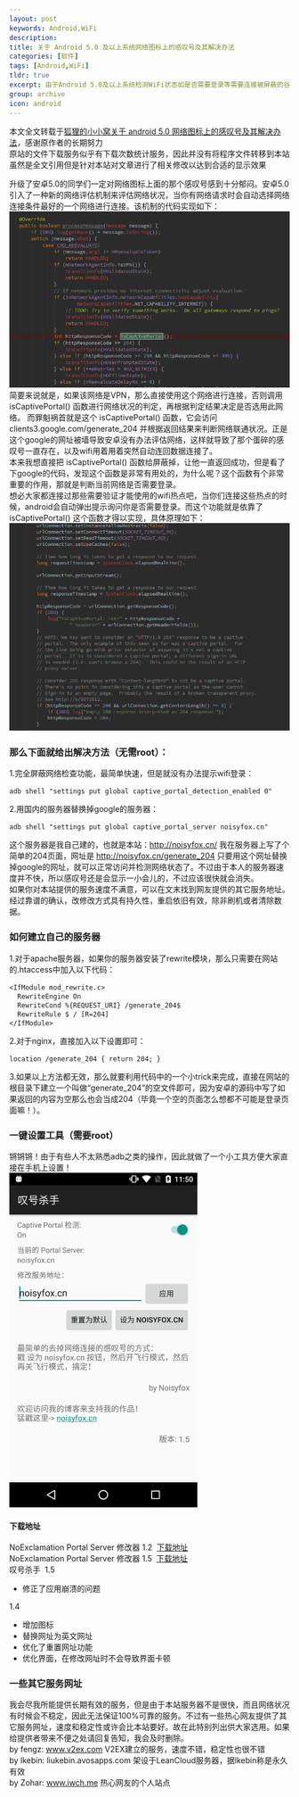 ```yaml
---
layout: post
keywords: Android,WiFi
description:
title: 关于 Android 5.0 及以上系统网络图标上的感叹号及其解决办法
categories: [软件]
tags: [Android,WiFi]
tldr: true
excerpt: 由于Android 5.0及以上系统检测WiFi状态如是否需要登录等需要连接被屏蔽的谷歌服务器，因此需要做出相应修改去除之并保证正常功能
group: archive
icon: android
---
```


本文全文转载于<a href="http://www.noisyfox.cn/">狐狸的小小窝</a><a href="http://www.noisyfox.cn/45.html">关于 android 5.0 网络图标上的感叹号及其解决办法</a>，感谢原作者的长期努力  
原站的文件下载服务似乎有下载次数统计服务，因此并没有将程序文件转移到本站  
虽然是全文引用但是针对本站对文章进行了相关修改以达到合适的显示效果  

升级了安卓5.0的同学们一定对网络图标上面的那个感叹号感到十分郁闷。安卓5.0引入了一种新的网络评估机制来评估网络状况，当你有网络请求时会自动选择网络连接条件最好的一个网络进行连接。该机制的代码实现如下：
<img src="/image/post/20151011/1.png"><i class="fa fa-spiner"></i>
简要来说就是，如果该网络是VPN，那么直接使用这个网络进行连接，否则调用 isCaptivePortal() 函数进行网络状况的判定，再根据判定结果决定是否选用此网络。 而罪魁祸首就是这个 isCaptivePortal() 函数，它会访问 clients3.google.com/generate_204 并根据返回结果来判断网络联通状况。正是这个google的网址被墙导致安卓没有办法评估网络，这样就导致了那个蛋碎的感叹号一直存在，以及wifi用着用着突然自动连回数据连接了。  
本来我想直接把 isCaptivePortal() 函数给屏蔽掉，让他一直返回成功，但是看了下google的代码，发现这个函数是非常有用处的，为什么呢？这个函数有个非常重要的作用，那就是判断当前网络是否需要登录。  
想必大家都连接过那些需要验证才能使用的wifi热点吧，当你们连接这些热点的时候，android会自动弹出提示询问你是否需要登录。而这个功能就是依靠了 isCaptivePortal() 这个函数才得以实现，具体原理如下：
<img src="/image/post/20151011/2.png"><i class="fa fa-spiner"></i>

### 那么下面就给出解决方法（无需root）：
1.完全屏蔽网络检查功能，最简单快速，但是就没有办法提示wifi登录：
<pre><code>adb shell "settings put global captive_portal_detection_enabled 0"</code></pre>
2.用国内的服务器替换掉google的服务器：
<pre><code>adb shell "settings put global captive_portal_server noisyfox.cn"</code></pre>
这个服务器是我自己建的，也就是本站：http://noisyfox.cn/ 我在服务器上写了个简单的204页面，网址是 http://noisyfox.cn/generate_204 只要用这个网址替换掉google的网址，就可以正常访问并检测网络状态了。不过由于本人的服务器速度并不快，所以感叹号还是会显示一小会儿的，不过应该很快就会消失。  
如果你对本站提供的服务速度不满意，可以在文末找到网友提供的其它服务地址。  
经过靠谱的确认，改修改方式具有持久性，重启依旧有效，除非刷机或者清除数据。

### 如何建立自己的服务器
1.对于apache服务器，如果你的服务器安装了rewrite模块，那么只需要在网站的.htaccess中加入以下代码：

```
<IfModule mod_rewrite.c>
  RewriteEngine On
  RewriteCond %{REQUEST_URI} /generate_204$
  RewriteRule $ / [R=204]
</IfModule>
```

2.对于nginx，直接加入以下设置即可：
<pre><code>location /generate_204 { return 204; }</code></pre>
3.如果以上方法都无效，那么就要利用代码中的一个小trick来完成，直接在网站的根目录下建立一个叫做“generate\_204”的空文件即可，因为安卓的源码中写了如果返回的内容为空那么也会当成204（毕竟一个空的页面怎么想都不可能是登录页面嘛！）。

### 一键设置工具（需要root）
锵锵锵！由于有些人不太熟悉adb之类的操作，因此就做了一个小工具方便大家直接在手机上设置！  
<img src="/image/post/20151011/Screenshot_20151010-235013.png" width="337.5" height="600"><i class="fa fa-spiner"></i>  

#### 下载地址
NoExclamation Portal Server 修改器 1.2 &nbsp;<a title="NoExclamation Portal Server 修改器 1.2" href="http://www.noisyfox.cn/?smd_process_download=1&amp;download_id=363" data-slimstat-tracking="false" data-slimstat-callback="true" data-slimstat-type="2">下载地址</a>  
NoExclamation Portal Server 修改器 1.5 &nbsp;<a title="NoExclamation Portal Server 修改器 1.5" href="http://www.noisyfox.cn/?smd_process_download=1&amp;download_id=318" data-slimstat-tracking="false" data-slimstat-callback="true" data-slimstat-type="2">下载地址</a>  
叹号杀手 &nbsp;1.5
<ul>
<li>修正了应用崩溃的问题</li>
</ul>
1.4
<ul>
<li>增加图标</li>
<li>替换网址为英文网址</li>
<li>优化了重置网址功能</li>
<li>优化界面，在修改网址时不会导致界面卡顿</li>
</ul>

### 一些其它服务网址
我会尽我所能提供长期有效的服务，但是由于本站服务器不是很快，而且网络状况有时候会不稳定，因此无法保证100%可靠的服务。不过有一些热心网友提供了其它服务网址，速度和稳定性或许会比本站要好。故在此特别列出供大家选用。如果给提供者带来不便之处请回复告知，我会及时删除。  
by fengz: www.v2ex.com V2EX建立的服务，速度不错，稳定性也很不错  
by lkebin: liukebin.avosapps.com 架设于LeanCloud服务器，据lkebin称是永久有效  
by Zohar: www.iwch.me 热心网友的个人站点  
